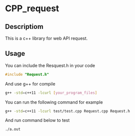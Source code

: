 # CPP_request

## Descriptiom

This is a c++ library for web API request.

## Usage

You can include the Resquest.h in your code

```c++
#include "Request.h"
```

And use g++ for compile

```bash
g++ -std=c++11 -lcurl [your_program_files]
```

You can run the following command for example

```bash
g++ -std=c++11 -lcurl test/test.cpp Request.cpp Request.h
```

And run command below to test

```bash
./a.out
```
